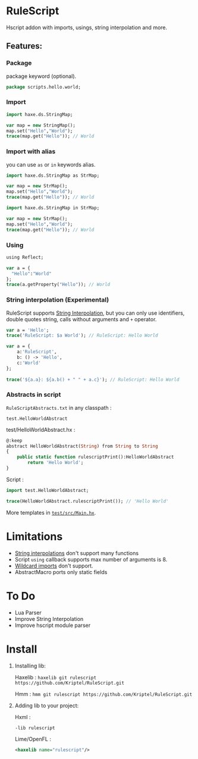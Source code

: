 # RuleScript

Hscript addon with imports, usings, string interpolation and more.

## Features:

### Package
package keyword (optional).
```haxe
package scripts.hello.world;
```
### Import
```haxe
import haxe.ds.StringMap;

var map = new StringMap();
map.set("Hello","World");
trace(map.get("Hello")); // World
```
### Import with alias
you can use `as` or `in` keywords alias.
```haxe
import haxe.ds.StringMap as StrMap;

var map = new StrMap();
map.set("Hello","World");
trace(map.get("Hello")); // World
```
```haxe
import haxe.ds.StringMap in StrMap;

var map = new StrMap();
map.set("Hello","World");
trace(map.get("Hello")); // World
```

### Using
```haxe
using Reflect;

var a = {
  "Hello":"World"
};
trace(a.getProperty("Hello")); // World
```

### String interpolation (Experimental)
RuleScript supports [String Interpolation](https://haxe.org/manual/lf-string-interpolation.html), but you can only use identifiers, double quotes string, calls without arguments and `+` operator.
```haxe
var a = 'Hello';
trace('RuleScript: $a World'); // RuleScript: Hello World
```
```haxe
var a = {
    a:'RuleScript',
    b: () -> 'Hello',
    c:'World'
};
        
trace('${a.a}: ${a.b() + " " + a.c}'); // RuleScript: Hello World
```

### Abstracts in script

`RuleScriptAbstracts.txt` in any classpath :
```
test.HelloWorldAbstract
```

test/HelloWorldAbstract.hx :
```haxe
@:keep
abstract HelloWorldAbstract(String) from String to String
{
	public static function rulescriptPrint():HelloWorldAbstract
		return 'Hello World';
}
```
Script :
```haxe
import test.HelloWorldAbstract;

trace(HelloWorldAbstract.rulescriptPrint()); // 'Hello World'
```
More templates in [`test/src/Main.hx`](https://github.com/Kriptel/RuleScript/blob/master/test/src/Main.hx).

# Limitations

- [String interpolations](https://haxe.org/manual/lf-string-interpolation.html) don't support many functions
- Script `using` callback supports max number of arguments is 8.
- [Wildcard imports](https://haxe.org/manual/type-system-import.html#wildcard-import) don't support.
- AbstractMacro ports only static fields

# To Do
- Lua Parser
- Improve String Interpolation
- Improve hscript module parser

# Install

1. Installing lib: 
    
    Haxelib : `haxelib git rulescript https://github.com/Kriptel/RuleScript.git`
    
    Hmm : `hmm git rulescript https://github.com/Kriptel/RuleScript.git`
2. Adding lib to your project:
    
    Hxml :
    ```hxml
    -lib rulescript
    ```
    
    Lime/OpenFL :
    ```xml
    <haxelib name="rulescript"/>
    ```

